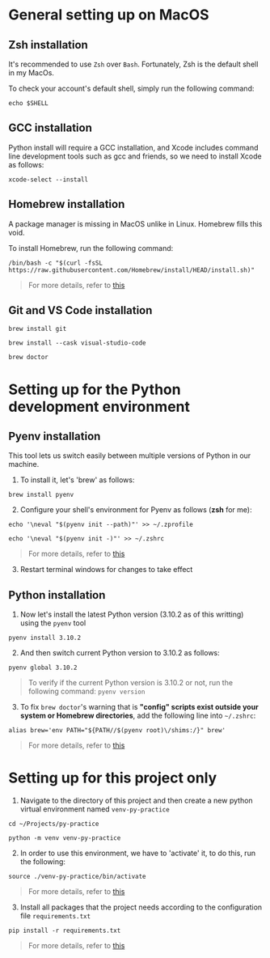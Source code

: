 # General setting up on MacOS

## Zsh installation

It's recommended to use `Zsh` over `Bash`. Fortunately, Zsh is the default shell in my MacOs.

To check your account's default shell, simply run the following command:

```
echo $SHELL
```

## GCC installation

Python install will require a GCC installation, and Xcode includes command line development tools such as gcc and friends, so we need to install Xcode as follows:

```
xcode-select --install
```

## Homebrew installation

A package manager is missing in MacOS unlike in Linux. Homebrew fills this void.

To install Homebrew, run the following command:

```
/bin/bash -c "$(curl -fsSL https://raw.githubusercontent.com/Homebrew/install/HEAD/install.sh)"
```
> For more details, refer to [this](https://www.digitalocean.com/community/tutorials/how-to-install-and-use-homebrew-on-macos)

## Git and VS Code installation

```
brew install git
```
```
brew install --cask visual-studio-code
```
```
brew doctor
```

# Setting up for the Python development environment

## Pyenv installation

This tool lets us switch easily between multiple versions of Python in our machine.

1. To install it, let's 'brew' as follows:

```
brew install pyenv
```

2. Configure your shell's environment for Pyenv as follows (**zsh** for me):

```
echo '\neval "$(pyenv init --path)"' >> ~/.zprofile
```
```
echo '\neval "$(pyenv init -)"' >> ~/.zshrc
```
>For more details, refer to [this](https://github.com/pyenv/pyenv#basic-github-checkout)

3. Restart terminal windows for changes to take effect


## Python installation

1. Now let's install the latest Python version (3.10.2 as of this writting) using the `pyenv` tool

```
pyenv install 3.10.2
```

2. And then switch current Python version to 3.10.2 as follows:
```
pyenv global 3.10.2
```

>To verify if the current Python version is 3.10.2 or not, run the following command: `pyenv version`

3. To fix `brew doctor`'s warning that is **"config" scripts exist outside your system or Homebrew directories**, add the following line into `~/.zshrc`:

```
alias brew='env PATH="${PATH//$(pyenv root)\/shims:/}" brew'
```
>For more details, refer to [this](https://github.com/pyenv/pyenv#homebrew-in-macos)

# Setting up for this project only

1. Navigate to the directory of this project and then create a new python virtual environment named `venv-py-practice`
```
cd ~/Projects/py-practice
```
```
python -m venv venv-py-practice
```

2. In order to use this environment, we have to 'activate' it, to do this, run the following:
```
source ./venv-py-practice/bin/activate
```
> For more details, refer to [this](https://realpython.com/python-virtual-environments-a-primer/)

3. Install all packages that the project needs according to the configuration file `requirements.txt`
```
pip install -r requirements.txt
```
> For more details, refer to [this](https://note.nkmk.me/en/python-pip-install-requirements/)


